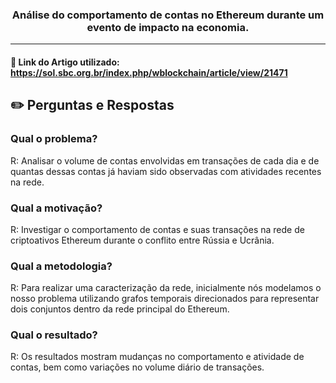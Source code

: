 <p align="center">
      <h3 align="center"> Análise do comportamento de contas no Ethereum durante um evento de impacto na economia. </h3>
<p align="center">

<hr>

#### 🔗 Link do Artigo utilizado: https://sol.sbc.org.br/index.php/wblockchain/article/view/21471

## :pencil2: Perguntas e Respostas

### Qual o problema?

R:  Analisar o volume de contas envolvidas em transações de cada dia e de quantas dessas contas já haviam sido observadas com atividades recentes na rede.

### Qual a motivação?

R:  Investigar o comportamento de contas e suas transações na rede de criptoativos Ethereum durante o conflito entre Rússia e Ucrânia.

### Qual a metodologia?

R:  Para realizar uma caracterização da rede, inicialmente nós modelamos o nosso problema utilizando grafos temporais direcionados para representar dois conjuntos dentro da rede principal do Ethereum.

### Qual o resultado?

R:  Os resultados mostram mudanças no comportamento e atividade de contas, bem como variações no volume diário de transações.



















